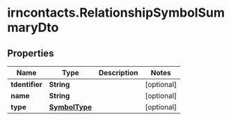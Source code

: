 # irncontacts.RelationshipSymbolSummaryDto

## Properties

Name | Type | Description | Notes
------------ | ------------- | ------------- | -------------
**tdentifier** | **String** |  | [optional] 
**name** | **String** |  | [optional] 
**type** | [**SymbolType**](SymbolType.md) |  | [optional] 


